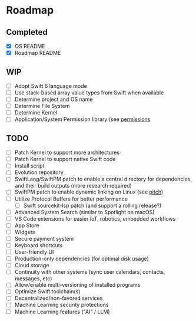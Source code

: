 # Roadmap

## Completed

- [x] OS README
- [x] Roadmap README

## WIP

- [ ] Adopt Swift 6 language mode
- [ ] Use stack-based array value types from Swift when available
- [ ] Determine project and OS name
- [ ] Determine File System
- [ ] Determine Kernel
- [ ] Application/System Permission library (see [permissions](https://github.com/schwiftyos/schwifty-permissions)

## TODO

- [ ] Patch Kernel to support more architectures
- [ ] Patch Kernel to support native Swift code
- [ ] Install script
- [ ] Evolution repository
- [ ] SwiftLang/SwiftPM patch to enable a central directory for dependencies and their build outputs (more research required)
- [ ] SwiftPM patch to enable dynamic linking on Linux (see [pitch](https://forums.swift.org/t/77605))
- [ ] Utilize Protocol Buffers for better performance
  - [ ] Swift sourcekit-lsp patch (and support a rolling release?)
- [ ] Advanced System Search (similar to Spotlight on macOS)
- [ ] VS Code extensions for easier IoT, robotics, embedded workflows
- [ ] App Store
- [ ] Widgets
- [ ] Secure payment system
- [ ] Keyboard shortcuts
- [ ] User-friendly UI
- [ ] Production-only dependencies (for optimal disk usage)
- [ ] Cloud storage
- [ ] Continuity with other systems (sync user calendars, contacts, messages, etc)
- [ ] Allow/enable multi-versioning of installed programs
- [ ] Optimize Swift toolchain(s)
- [ ] Decentralized/non-favored services
- [ ] Machine Learning security protections
- [ ] Machine Learning features ("AI" / LLM)
